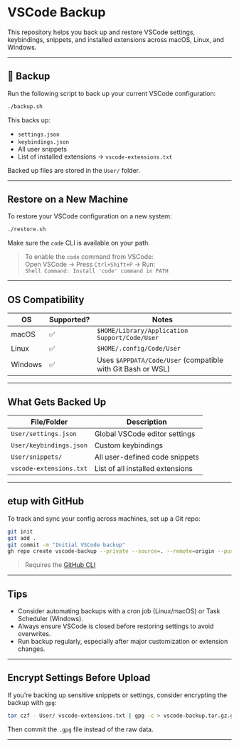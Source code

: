 # VSCode Backup

This repository helps you back up and restore VSCode settings, keybindings, snippets, and installed extensions across macOS, Linux, and Windows.

---

## 🔄 Backup

Run the following script to back up your current VSCode configuration:

```bash
./backup.sh
```

This backs up:
- `settings.json`
- `keybindings.json`
- All user snippets
- List of installed extensions → `vscode-extensions.txt`

Backed up files are stored in the `User/` folder.

---

## Restore on a New Machine

To restore your VSCode configuration on a new system:

```bash
./restore.sh
```

Make sure the `code` CLI is available on your path.

> To enable the `code` command from VSCode:  
> Open VSCode → Press `Ctrl+Shift+P` → Run:  
> `Shell Command: Install 'code' command in PATH`

---

## OS Compatibility

| OS        | Supported? | Notes |
|-----------|------------|-------|
| macOS     | ✅         | `$HOME/Library/Application Support/Code/User` |
| Linux     | ✅         | `$HOME/.config/Code/User` |
| Windows   | ✅         | Uses `$APPDATA/Code/User` (compatible with Git Bash or WSL) |

---

## What Gets Backed Up

| File/Folder            | Description                             |
|------------------------|-----------------------------------------|
| `User/settings.json`   | Global VSCode editor settings            |
| `User/keybindings.json`| Custom keybindings                      |
| `User/snippets/`       | All user-defined code snippets          |
| `vscode-extensions.txt`| List of all installed extensions        |

---

## etup with GitHub

To track and sync your config across machines, set up a Git repo:

```bash
git init
git add .
git commit -m "Initial VSCode backup"
gh repo create vscode-backup --private --source=. --remote=origin --push
```

> Requires the [GitHub CLI](https://cli.github.com/)

---

## Tips

- Consider automating backups with a cron job (Linux/macOS) or Task Scheduler (Windows).
- Always ensure VSCode is closed before restoring settings to avoid overwrites.
- Run backup regularly, especially after major customization or extension changes.

---

## Encrypt Settings Before Upload

If you're backing up sensitive snippets or settings, consider encrypting the backup with `gpg`:

```bash
tar czf - User/ vscode-extensions.txt | gpg -c > vscode-backup.tar.gz.gpg
```

Then commit the `.gpg` file instead of the raw data.

---
